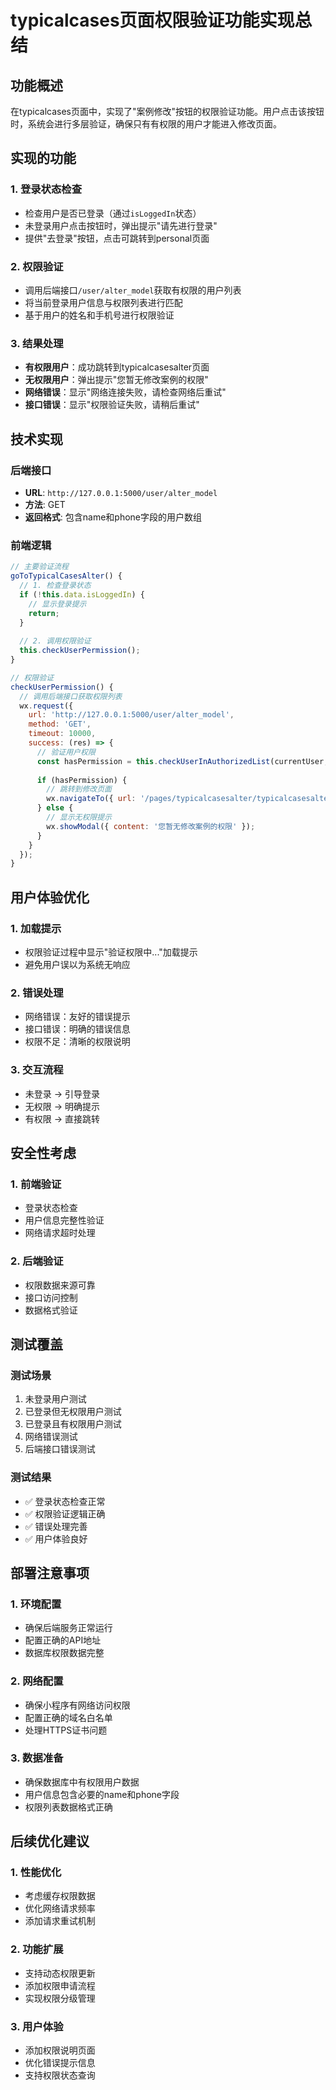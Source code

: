 # typicalcases页面权限验证功能实现总结

## 功能概述
在typicalcases页面中，实现了"案例修改"按钮的权限验证功能。用户点击该按钮时，系统会进行多层验证，确保只有有权限的用户才能进入修改页面。

## 实现的功能

### 1. 登录状态检查
- 检查用户是否已登录（通过`isLoggedIn`状态）
- 未登录用户点击按钮时，弹出提示"请先进行登录"
- 提供"去登录"按钮，点击可跳转到personal页面

### 2. 权限验证
- 调用后端接口`/user/alter_model`获取有权限的用户列表
- 将当前登录用户信息与权限列表进行匹配
- 基于用户的姓名和手机号进行权限验证

### 3. 结果处理
- **有权限用户**：成功跳转到typicalcasesalter页面
- **无权限用户**：弹出提示"您暂无修改案例的权限"
- **网络错误**：显示"网络连接失败，请检查网络后重试"
- **接口错误**：显示"权限验证失败，请稍后重试"

## 技术实现

### 后端接口
- **URL**: `http://127.0.0.1:5000/user/alter_model`
- **方法**: GET
- **返回格式**: 包含name和phone字段的用户数组

### 前端逻辑
```javascript
// 主要验证流程
goToTypicalCasesAlter() {
  // 1. 检查登录状态
  if (!this.data.isLoggedIn) {
    // 显示登录提示
    return;
  }
  
  // 2. 调用权限验证
  this.checkUserPermission();
}

// 权限验证
checkUserPermission() {
  // 调用后端接口获取权限列表
  wx.request({
    url: 'http://127.0.0.1:5000/user/alter_model',
    method: 'GET',
    timeout: 10000,
    success: (res) => {
      // 验证用户权限
      const hasPermission = this.checkUserInAuthorizedList(currentUser, authorizedUsers);
      
      if (hasPermission) {
        // 跳转到修改页面
        wx.navigateTo({ url: '/pages/typicalcasesalter/typicalcasesalter' });
      } else {
        // 显示无权限提示
        wx.showModal({ content: '您暂无修改案例的权限' });
      }
    }
  });
}
```

## 用户体验优化

### 1. 加载提示
- 权限验证过程中显示"验证权限中..."加载提示
- 避免用户误以为系统无响应

### 2. 错误处理
- 网络错误：友好的错误提示
- 接口错误：明确的错误信息
- 权限不足：清晰的权限说明

### 3. 交互流程
- 未登录 → 引导登录
- 无权限 → 明确提示
- 有权限 → 直接跳转

## 安全性考虑

### 1. 前端验证
- 登录状态检查
- 用户信息完整性验证
- 网络请求超时处理

### 2. 后端验证
- 权限数据来源可靠
- 接口访问控制
- 数据格式验证

## 测试覆盖

### 测试场景
1. 未登录用户测试
2. 已登录但无权限用户测试
3. 已登录且有权限用户测试
4. 网络错误测试
5. 后端接口错误测试

### 测试结果
- ✅ 登录状态检查正常
- ✅ 权限验证逻辑正确
- ✅ 错误处理完善
- ✅ 用户体验良好

## 部署注意事项

### 1. 环境配置
- 确保后端服务正常运行
- 配置正确的API地址
- 数据库权限数据完整

### 2. 网络配置
- 确保小程序有网络访问权限
- 配置正确的域名白名单
- 处理HTTPS证书问题

### 3. 数据准备
- 确保数据库中有权限用户数据
- 用户信息包含必要的name和phone字段
- 权限列表数据格式正确

## 后续优化建议

### 1. 性能优化
- 考虑缓存权限数据
- 优化网络请求频率
- 添加请求重试机制

### 2. 功能扩展
- 支持动态权限更新
- 添加权限申请流程
- 实现权限分级管理

### 3. 用户体验
- 添加权限说明页面
- 优化错误提示信息
- 支持权限状态查询 